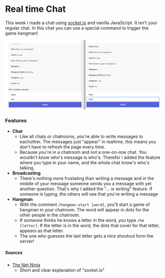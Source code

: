 # Real time Chat

This week i made a chat using [socket.io](https://socket.io/) and vanilla JavaScript. It isn't your regular chat. In this chat you can use a special command to trigger the game hangman!

![Screenshot of the chat](https://github.com/muise001/real-time-web/blob/master/Chat%20screenshot.png)

### Features
* **Chat**
  * Like all chats or chatrooms, you're able to write messages to eachother. The messages just "appear" in realtime, this means you don't have to refresh the page every time. 
  * Because you're in a chatroom and not a one-on-one chat. You wouldn't know who's message is who's. Therefor i added the feature where you type in your name, and the whole chat know's who's talking.
* **Broadcasting**
  * There's nothing more frustating than writing a message and in the middle of your message someone sends you a message with yet another question. That's why I added the "... is writing" feature. If someone is typing, the others will see that you're writing a message
* **Hangman**
  * With the comment `/hangman-start [word]`, you'll start a game of hangman in your chatroom. The word will appear in dots for the other people in the chatroom.
  * If someone thinks he knows a letter in the word, you type `/hm [letter]`. If the letter is in the word, the dots that cover for that letter, appears as that letter.
  * The one who guesses the last letter gets a nice shoutout form the server!


##### Sources
  - [The Net Ninja](https://www.youtube.com/watch?v=vQjiN8Qgs3c)
      - Short and clear explanation of "socket.io"
